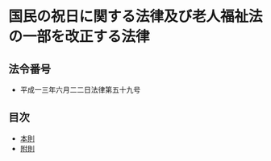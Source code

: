 # 国民の祝日に関する法律及び老人福祉法の一部を改正する法律

## 法令番号

- 平成一三年六月二二日法律第五十九号

## 目次

- [本則](/article.md#%E5%9B%BD%E6%B0%91%E3%81%AE%E7%A5%9D%E6%97%A5%E3%81%AB%E9%96%A2%E3%81%99%E3%82%8B%E6%B3%95%E5%BE%8B%E5%8F%8A%E3%81%B3%E8%80%81%E4%BA%BA%E7%A6%8F%E7%A5%89%E6%B3%95%E3%81%AE%E4%B8%80%E9%83%A8%E3%82%92%E6%94%B9%E6%AD%A3%E3%81%99%E3%82%8B%E6%B3%95%E5%BE%8B)
- [附則](/supplementary_provision.md#%E9%99%84%E5%89%87%E5%B9%B3%E6%88%90%E4%B8%80%E4%B8%89%E5%B9%B4%E5%85%AD%E6%9C%88%E4%BA%8C%E4%BA%8C%E6%97%A5%E6%B3%95%E5%BE%8B%E7%AC%AC%E4%BA%94%E5%8D%81%E4%B9%9D%E5%8F%B7)
